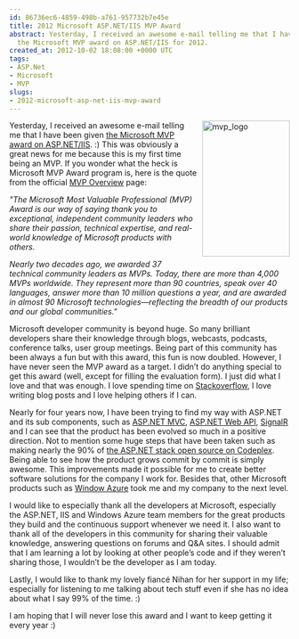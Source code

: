 ```yaml
---
id: 86736ec6-4859-498b-a761-957732b7e45e
title: 2012 Microsoft ASP.NET/IIS MVP Award
abstract: Yesterday, I received an awesome e-mail telling me that I have been given
  the Microsoft MVP award on ASP.NET/IIS for 2012.
created_at: 2012-10-02 18:08:00 +0000 UTC
tags:
- ASP.Net
- Microsoft
- MVP
slugs:
- 2012-microsoft-asp-net-iis-mvp-award
---
```


<p><a href="http://www.tugberkugurlu.com/Content/images/Uploadedbyauthors/wlw/d94f394d986c_1476E/mvp_logo.png"><img height="244" width="157" src="http://www.tugberkugurlu.com/Content/images/Uploadedbyauthors/wlw/d94f394d986c_1476E/mvp_logo_thumb.png" align="right" alt="mvp_logo" border="0" style="background-image: none; float: right; padding-top: 0px; padding-left: 0px; margin: 0px 0px 10px 10px; display: inline; padding-right: 0px; border: 0px;" title="mvp_logo" /></a></p>
<p>Yesterday, I received an awesome e-mail telling me that I have been given <a href="http://mvp.microsoft.com/en-US/findanmvp/Pages/profile.aspx?MVPID=9d0ed4d0-65e1-49f5-b634-ebdef05f63c3">the Microsoft MVP award on ASP.NET/IIS</a>. :) This was obviously a great news for me because this is my first time being an MVP. If you wonder what the heck is Microsoft MVP Award program is, here is the quote from the official <a href="http://mvp.microsoft.com/en-US/about-mvp/Pages/default.aspx">MVP Overview</a> page:</p>
<p><em>"The Microsoft Most Valuable Professional (MVP) Award is our way of saying thank you to exceptional, independent community leaders who share their passion, technical expertise, and real-world knowledge of Microsoft products with others.</em></p>
<p><em>Nearly two decades ago, we awarded 37 technical community leaders as MVPs. Today, there are more than 4,000 MVPs worldwide. They represent more than 90 countries, speak over 40 languages, answer more than 10 million questions a year, and are awarded in almost 90 Microsoft technologies&mdash;reflecting the breadth of our products and our global communities."</em></p>
<p>Microsoft developer community is beyond huge. So many brilliant developers share their knowledge through blogs, webcasts, podcasts, conference talks, user group meetings. Being part of this community has been always a fun but with this award, this fun is now doubled. However, I have never seen the MVP award as a target. I didn&rsquo;t do anything special to get this award (well, except for filling the evaluation form). I just did what I love and that was enough. I love spending time on <a href="http://stackoverflow.com">Stackoverflow</a>, I love writing blog posts and I love helping others if I can.</p>
<p>Nearly for four years now, I have been trying to find my way with ASP.NET and its sub components, such as <a href="http://www.asp.net/mvc">ASP.NET MVC</a>, <a href="http://www.asp.net/web-api">ASP.NET Web API</a>, <a href="https://github.com/SignalR/SignalR">SignalR</a> and I can see that the product has been evolved so much in a positive direction. Not to mention some huge steps that have been taken such as making nearly the 90% of <a href="http://aspnetwebstack.codeplex.com/">the ASP.NET stack open source on Codeplex</a>. Being able to see how the product grows commit by commit is simply awesome. This improvements made it possible for me to create better software solutions for the company I work for. Besides that, other Microsoft products such as <a href="http://www.windowsazure.com">Window Azure</a> took me and my company to the next level.</p>
<p>I would like to especially thank all the developers at Microsoft, especially the ASP.NET, IIS and Windows Azure team members for the great products they build and the continuous support whenever we need it. I also want to thank all of the developers in this community for sharing their valuable knowledge, answering questions on forums and Q&amp;A sites. I should admit that I am learning a lot by looking at other people&rsquo;s code and if they weren&rsquo;t sharing those, I wouldn&rsquo;t be the developer as I am today.</p>
<p>Lastly, I would like to thank my lovely fianc&eacute; Nihan for her support in my life; especially for listening to me talking about tech stuff even if she has no idea about what I say 99% of the time. :)</p>
<p>I am hoping that I will never lose this award and I want to keep getting it every year :)</p>